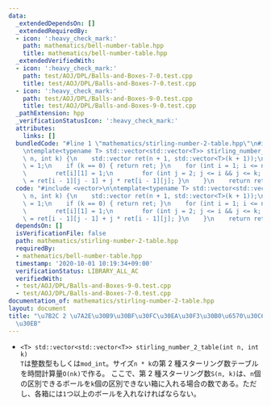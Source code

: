 ```yaml
---
data:
  _extendedDependsOn: []
  _extendedRequiredBy:
  - icon: ':heavy_check_mark:'
    path: mathematics/bell-number-table.hpp
    title: mathematics/bell-number-table.hpp
  _extendedVerifiedWith:
  - icon: ':heavy_check_mark:'
    path: test/AOJ/DPL/Balls-and-Boxes-7-0.test.cpp
    title: test/AOJ/DPL/Balls-and-Boxes-7-0.test.cpp
  - icon: ':heavy_check_mark:'
    path: test/AOJ/DPL/Balls-and-Boxes-9-0.test.cpp
    title: test/AOJ/DPL/Balls-and-Boxes-9-0.test.cpp
  _pathExtension: hpp
  _verificationStatusIcon: ':heavy_check_mark:'
  attributes:
    links: []
  bundledCode: "#line 1 \"mathematics/stirling-number-2-table.hpp\"\n#include <vector>\n\
    \ntemplate<typename T> std::vector<std::vector<T>> stirling_number_2_table(int\
    \ n, int k) {\n    std::vector ret(n + 1, std::vector<T>(k + 1));\n    ret[0][0]\
    \ = 1;\n    if (k == 0) { return ret; }\n    for (int i = 1; i <= n; i++) {\n\
    \        ret[i][1] = 1;\n        for (int j = 2; j <= i && j <= k; j++) { ret[i][j]\
    \ = ret[i - 1][j - 1] + j * ret[i - 1][j]; }\n    }\n    return ret;\n}\n"
  code: "#include <vector>\n\ntemplate<typename T> std::vector<std::vector<T>> stirling_number_2_table(int\
    \ n, int k) {\n    std::vector ret(n + 1, std::vector<T>(k + 1));\n    ret[0][0]\
    \ = 1;\n    if (k == 0) { return ret; }\n    for (int i = 1; i <= n; i++) {\n\
    \        ret[i][1] = 1;\n        for (int j = 2; j <= i && j <= k; j++) { ret[i][j]\
    \ = ret[i - 1][j - 1] + j * ret[i - 1][j]; }\n    }\n    return ret;\n}"
  dependsOn: []
  isVerificationFile: false
  path: mathematics/stirling-number-2-table.hpp
  requiredBy:
  - mathematics/bell-number-table.hpp
  timestamp: '2020-10-01 10:19:34+09:00'
  verificationStatus: LIBRARY_ALL_AC
  verifiedWith:
  - test/AOJ/DPL/Balls-and-Boxes-9-0.test.cpp
  - test/AOJ/DPL/Balls-and-Boxes-7-0.test.cpp
documentation_of: mathematics/stirling-number-2-table.hpp
layout: document
title: "\u7B2C 2 \u7A2E\u30B9\u30BF\u30FC\u30EA\u30F3\u30B0\u6570\u30C6\u30FC\u30D6\
  \u30EB"
---
```


- `<T> std::vector<std::vector<T>> stirling_number_2_table(int n, int k)`  
  `T`は整数型もしくは`mod_int`。サイズ`n * k`の第 2 種スターリング数テーブルを時間計算量`O(nk)`で作る。
  ここで、第 2 種スターリング数`S(n, k)`は、`n`個の区別できるボールを`k`個の区別できない箱に入れる場合の数である。ただし、各箱には`1`つ以上のボールを入れなければならない。